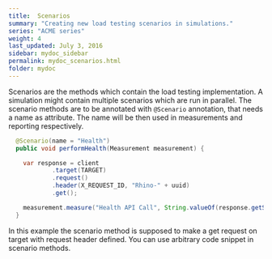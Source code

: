 ```yaml
---
title:  Scenarios
summary: "Creating new load testing scenarios in simulations."
series: "ACME series"
weight: 4
last_updated: July 3, 2016
sidebar: mydoc_sidebar
permalink: mydoc_scenarios.html
folder: mydoc
---
```


Scenarios are the methods which contain the load testing implementation. A simulation might contain multiple scenarios which are run in parallel. The scenario methods are to be annotated with `@Scenario` annotation, that needs a name as attribute. The name will be then used in measurements and reporting respectively.  

```java
  @Scenario(name = "Health")
  public void performHealth(Measurement measurement) {

    var response = client
            .target(TARGET)
            .request()
            .header(X_REQUEST_ID, "Rhino-" + uuid)
            .get();

    measurement.measure("Health API Call", String.valueOf(response.getStatus()));
  }
```

In this example the scenario method is supposed to make a get request on target with request header defined. You can use arbitrary code snippet in scenario methods. 
